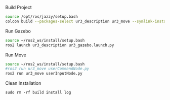 [//]: # (Installation and Configuration)
[//]: # (```shell)
[//]: # (sudo apt update && sudo apt install -y \ )
[//]: # (  software-properties-common \ )
[//]: # (  curl)
[//]: # ()
[//]: # (sudo add-apt-repository universe)
[//]: # ()
[//]: # (sudo curl -o /usr/share/keyrings/ros-archive-keyring.gpg -sSL https://raw.githubusercontent.com/ros/rosdistro/master/ros.key)
[//]: # (echo "deb [arch=$&#40;dpkg --print-architecture&#41; signed-by=/usr/share/keyrings/ros-archive-keyring.gpg] http://packages.ros.org/ros2/ubuntu $&#40;. /etc/os-release && echo $UBUNTU_CODENAME&#41; main" | sudo tee /etc/apt/sources.list.d/ros2.list > /dev/null)
[//]: # ()
[//]: # (sudo apt update && sudo apt install -y \ )
[//]: # (  ros-dev-tools \ )
[//]: # (  python3-colcon-common-extensions \ )
[//]: # (  ros-jazzy-desktop \ )
[//]: # (  ros-jazzy-xacro \ )
[//]: # (  ros-jazzy-ros-gz-sim \ )
[//]: # (  ros-jazzy-joint-state-publisher-gui \ )
[//]: # (  ros-jazzy-gazebo-ros \ )
[//]: # (  ros-jazzy-ros2-control \ )
[//]: # (  ros-jazzy-ros2-controllers \ )
[//]: # (  ros-jazzy-ur-robot-driver \ )
[//]: # (  ros-jazzy-gz-ros2-control \ )
[//]: # (  ros-jazzy-ros-gz-sim \ )
[//]: # (  ros-jazzy-ros-gz \ )
[//]: # (  )
[//]: # ()
[//]: # (sudo apt upgrade -y)
[//]: # ()
[//]: # (echo "source /opt/ros/jazzy/setup.bash" >> ~/.bashrc)
[//]: # (echo "source /usr/share/colcon_cd/function/colcon_cd.sh" >> ~/.bashrc)
[//]: # (echo "export _colcon_cd_root=/opt/ros/jazzy/" >> ~/.bashrc)
[//]: # (echo "source /usr/share/colcon_argcomplete/hook/colcon-argcomplete.bash" >> ~/.bashrc)
[//]: # (echo "source /usr/share/colcon_cd/function/colcon_cd-argcomplete.bash" >> ~/.bashrc)
[//]: # (source ~/.bashrc)
[//]: # (```)


[//]: # (Make Package)
[//]: # (```shell)
[//]: # (cd ~/ros2_ws/src)
[//]: # (ros2 pkg create --build-type ament_cmake ur3_description)
[//]: # (ros2 pkg create --build-type ament_cmake ur3_move)
[//]: # (```)


[//]: # (Rosdep)
[//]: # (``` bash)
[//]: # (sudo rosdep init)
[//]: # (rosdep update)
[//]: # (rosdep install -i --from-path src --rosdistro jazzy -y)
[//]: # (```)


[//]: # (Run RVIZ)
[//]: # (```bash)
[//]: # (source ~/ros2_ws/install/setup.bash)
[//]: # (ros2 launch ur3_description ur3_rviz.launch.py)
[//]: # (```)

Build Project
```bash
source /opt/ros/jazzy/setup.bash
colcon build --packages-select ur3_description ur3_move --symlink-install
```


Run Gazebo
```bash
source ~/ros2_ws/install/setup.bash
ros2 launch ur3_description ur3_gazebo.launch.py
```


Run Move
```bash
source ~/ros2_ws/install/setup.bash
#ros2 run ur3_move userCommandNode.py
ros2 run ur3_move userInputNode.py
```


Clean Installation
```shell
sudo rm -rf build install log
```


[//]: # (check for controller)
[//]: # (```shell)
[//]: # (ros2 node list)
[//]: # (ros2 control list_hardware_interfaces)
[//]: # (ros2 control list_controllers)
[//]: # (```)


[//]: # (test movement)
[//]: # (```shell)
[//]: # (ros2 topic pub /forward_position_controller/commands std_msgs/msg/Float64MultiArray "data: [0.5, -0.5, 0.5, -0.5, 0.5]")
[//]: # (```)

